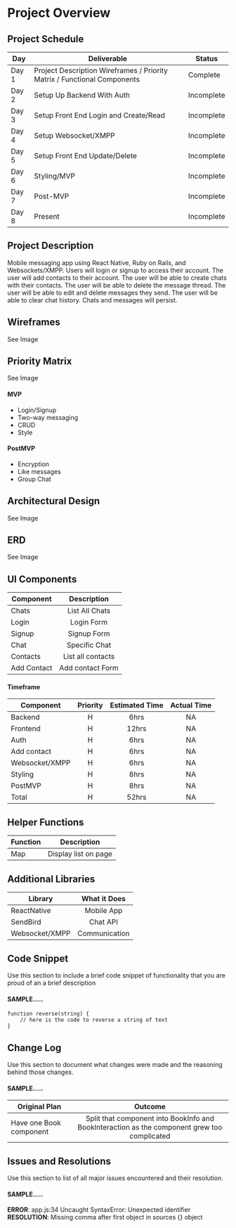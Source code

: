 # Project Overview

## Project Schedule


|  Day | Deliverable | Status
|---|---| ---|
|Day 1| Project Description Wireframes / Priority Matrix / Functional Components | Complete
|Day 2| Setup Up Backend With Auth  | Incomplete
|Day 3| Setup Front End Login and Create/Read| Incomplete
|Day 4| Setup Websocket/XMPP| Incomplete
|Day 5| Setup Front End Update/Delete | Incomplete
|Day 6| Styling/MVP | Incomplete
|Day 7| Post-MVP | Incomplete
|Day 8| Present | Incomplete


## Project Description

Mobile messaging app using React Native, Ruby on Rails, and Websockets/XMPP. Users will login or signup to access their account. The user will add contacts to their account. The user will be able to create chats with their contacts. The user will be able to delete the message thread. The user will be able to edit and delete messages they send. The user will be able to clear chat history. Chats and messages will persist.

## Wireframes
See Image 

## Priority Matrix
See Image
  
#### MVP 

- Login/Signup
- Two-way messaging
- CRUD
- Style

#### PostMVP 

- Encryption
- Like messages 
- Group Chat

## Architectural Design

See Image

## ERD

See Image

## UI Components

| Component | Description | 
| --- | :---: |  
| Chats | List All Chats | 
| Login | Login Form | 
| Signup | Signup Form | 
| Chat | Specific Chat | 
| Contacts | List all contacts| 
| Add Contact | Add contact Form| 


#### Timeframe

| Component | Priority | Estimated Time | Actual Time |
| --- | :---: |  :---: | :---: |
| Backend | H | 6hrs| NA|
| Frontend | H | 12hrs| NA |
| Auth | H | 6hrs| NA |
| Add contact | H | 6hrs| NA |
| Websocket/XMPP | H | 6hrs| NA |
| Styling | H | 8hrs| NA |
| PostMVP | H | 8hrs| NA |
| Total | H | 52hrs| NA | 

## Helper Functions

| Function | Description | 
| --- | :---: |  
| Map | Display list on page | 

## Additional Libraries

| Library | What it Does | 
| --- | :---: |  
| ReactNative | Mobile App | 
| SendBird | Chat API | 
| Websocket/XMPP | Communication | 


## Code Snippet

Use this section to include a brief code snippet of functionality that you are proud of an a brief description  

#### SAMPLE.....
```
function reverse(string) {
	// here is the code to reverse a string of text
}
```

## Change Log
 Use this section to document what changes were made and the reasoning behind those changes.  

#### SAMPLE.....
| Original Plan | Outcome | 
| --- | :---: |  
| Have one Book component | Split that component into BookInfo and BookInteraction as the component grew too complicated | 

## Issues and Resolutions
 Use this section to list of all major issues encountered and their resolution.

#### SAMPLE.....
**ERROR**: app.js:34 Uncaught SyntaxError: Unexpected identifier                                
**RESOLUTION**: Missing comma after first object in sources {} object